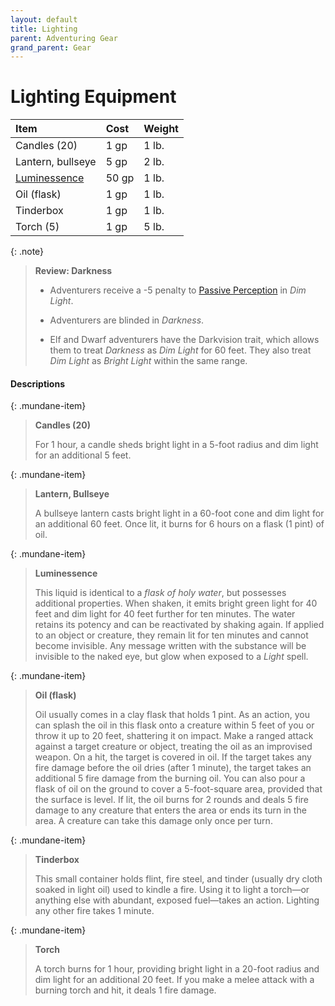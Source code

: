 ```yaml
---
layout: default
title: Lighting
parent: Adventuring Gear
grand_parent: Gear
---
```


# Lighting Equipment

| Item                                    | Cost  | Weight |
| :-------------------------------------- | :---- | :----- |
| Candles (20)                            | 1 gp  | 1 lb.  |
| Lantern, bullseye                       | 5 gp  | 2 lb.  |
| [Luminessence](../alchemics/substances) | 50 gp | 1 lb.  |
| Oil (flask)                             | 1 gp  | 1 lb.  |
| Tinderbox                               | 1 gp  | 1 lb.  |
| Torch (5)                               | 1 gp  | 5 lb.  |

{: .note}
> **Review: Darkness**
>
> * Adventurers receive a -5 penalty to [Passive Perception](../../adventuring/loot/awareness) in _Dim Light_.
>
> * Adventurers are blinded in _Darkness_.
>
> * Elf and Dwarf adventurers have the Darkvision trait, which allows them to treat _Darkness_ as _Dim Light_ for 60 feet. They also treat _Dim Light_ as _Bright Light_ within the same range.


#### Descriptions

{: .mundane-item}
> **Candles (20)**
>
> For 1 hour, a candle sheds bright light in a 5-foot radius and dim light for an additional 5 feet.

{: .mundane-item}
> **Lantern, Bullseye**
>
> A bullseye lantern casts bright light in a 60-foot cone and dim light for an additional 60 feet. Once lit, it burns for 6 hours on a flask (1 pint) of oil.

{: .mundane-item}
> **Luminessence**
> 
> This liquid is identical to a _flask of holy water_, but possesses additional properties. When shaken, it emits bright green light for 40 feet and dim light for 40 feet further for ten minutes. The water retains its potency and can be reactivated by shaking again. If applied to an object or creature, they remain lit for ten minutes and cannot become invisible. Any message written with the substance will be invisible to the naked eye, but glow when exposed to a _Light_ spell.

{: .mundane-item}
> **Oil (flask)**
>
> Oil usually comes in a clay flask that holds 1 pint. As an action, you can splash the oil in this flask onto a creature within 5 feet of you or throw it up to 20 feet, shattering it on impact. Make a ranged attack against a target creature or object, treating the oil as an improvised weapon. On a hit, the target is covered in oil. If the target takes any fire damage before the oil dries (after 1 minute), the target takes an additional 5 fire damage from the burning oil. You can also pour a flask of oil on the ground to cover a 5-foot-square area, provided that the surface is level. If lit, the oil burns for 2 rounds and deals 5 fire damage to any creature that enters the area or ends its turn in the area. A creature can take this damage only once per turn.

{: .mundane-item}
> **Tinderbox**
>
> This small container holds flint, fire steel, and tinder (usually dry cloth soaked in light oil) used to kindle a fire. Using it to light a torch—or anything else with abundant, exposed fuel—takes an action. Lighting any other fire takes 1 minute.

{: .mundane-item}
> **Torch**
>
> A torch burns for 1 hour, providing bright light in a 20-foot radius and dim light for an additional 20 feet. If you make a melee attack with a burning torch and hit, it deals 1 fire damage.

